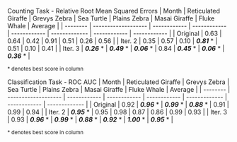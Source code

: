 Counting Task - Relative Root Mean Squared Errors
| Month    | Reticulated Giraffe | Grevys Zebra | Sea Turtle   | Plains Zebra | Masai Giraffe | Fluke Whale  | Average      | 
| -------- | ------------------- | ------------ | ------------ | ------------ | ------------- | ------------ | ------------ |
| Original | 0.63                | 0.64         | 0.42         | 0.91         | 0.51          | 0.26         | 0.56         |
| Iter. 2  | 0.35                | 0.57         | 0.10         | ***0.81*** * | 0.51          | 0.10         | 0.41         |
| Iter. 3  | ***0.26*** *        | ***0.49*** * | ***0.06*** * | 0.84         | ***0.45*** *  | ***0.06*** * | ***0.36*** * |

<sub>* denotes best score in column</sub>

Classification Task - ROC AUC
| Month    | Reticulated Giraffe | Grevys Zebra | Sea Turtle   | Plains Zebra | Masai Giraffe | Fluke Whale  | Average       | 
| -------- | ------------------- | ------------ | ------------ | ------------ | ------------- | ------------ | ------------- |
| Original | 0.92                | ***0.96*** * | ***0.99*** * | ***0.88*** * | 0.91          | 0.99         | 0.94          |
| Iter. 2  | ***0.95*** *        | 0.95         | 0.98         | 0.87         | 0.86          | 0.99         | 0.93          |
| Iter. 3  | 0.93                | ***0.96*** * | ***0.99*** * | ***0.88*** * | ***0.92*** *  | ***1.00*** * | ***0.95*** *  |

<sub>* denotes best score in column</sub>
